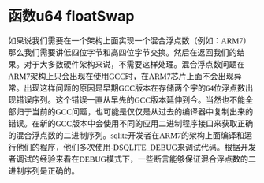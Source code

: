 # 函数u64 floatSwap
<font face="微软雅黑" size="3px">

如果说我们需要在一个架构上面实现一个混合浮点数（例如：ARM7）那么我们需要讲低四位字节和高四位字节交换。然后在返回我们的结果。对于大多数硬件架构来说，不需要这样处理。混合浮点数问题在ARM7架构上只会出现在使用GCC时，在ARM7芯片上面不会出现异常。出现这样问题的原因是早期GCC版本在存储两个字的64位浮点数出现错误序列。这个错误一直从早先的GCC版本延伸到今。当然也不能全部归于当前的GCC问题，也可能是仅仅是从过去的编译器中复制出来的错误。在新的GCC版本中会使用不同的应用二进制程序接口来获取正确的混合浮点数的二进制序列。sqlite开发者在ARM7的架构上面编译和运行他们的程序，他们多次使用-DSQLITE_DEBUG来调试代码。根据开发者调试的经验来看在DEBUG模式下，一些断言能够保证混合浮点数的二进制序列是正确的。
